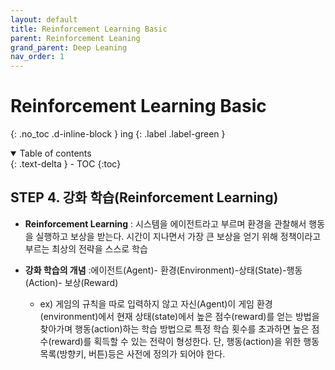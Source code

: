 ```yaml
---
layout: default
title: Reinforcement Learning Basic
parent: Reinforcement Leaning
grand_parent: Deep Leaning
nav_order: 1
---
```


# Reinforcement Learning Basic
{: .no_toc .d-inline-block }
ing
{: .label .label-green }
<details open markdown="block">
  <summary>
    Table of contents
  </summary>
  {: .text-delta }
- TOC
{:toc}
</details>

<!------------------------------------ STEP ------------------------------------>
## STEP 4. 강화 학습(Reinforcement Learning)

* **Reinforcement Learning** : 시스템을 에이전트라고 부르며 환경을 관찰해서 행동을 실행하고 보상을 받는다. 시간이 지나면서 가장 큰 보상을 얻기 위해 정책이라고 부르는 최상의 전략을 스스로 학습

* **강화 학습의 개념** :에이전트(Agent)- 환경(Environment)-상태(State)-행동(Action)- 보상(Reward)
	* ex) 게임의 규칙을 따로 입력하지 않고 자신(Agent)이 게임 환경(environment)에서 현재 상태(state)에서 높은 점수(reward)를 얻는 방법을 찾아가며 행동(action)하는 학습 방법으로 특정 학습 횟수를 초과하면 높은 점수(reward)를 획득할 수 있는 전략이 형성한다. 단, 행동(action)을 위한 행동 목록(방향키, 버튼)등은 사전에 정의가 되어야 한다.

